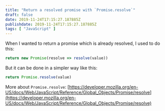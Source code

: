 ```yaml
---
title: "Return a resolved promise with `Promise.resolve`"
draft: false
date: 2019-11-24T17:15:27.187885Z
publishdate: 2019-11-24T17:15:27.187885Z
tags: [ "JavaScript" ]
---
```

When I wanted to return a promise which is already resolved, I used to do this:

```js
return new Promise(resolve => resolve(value))
```

But it can be done in a simpler way like this:

```js
return Promise.resolve(value)
```

More about `Promise.resolve`: [https://developer.mozilla.org/en-US/docs/Web/JavaScript/Reference/Global_Objects/Promise/resolve](https://developer.mozilla.org/en-US/docs/Web/JavaScript/Reference/Global_Objects/Promise/resolve)
    
